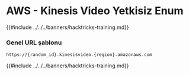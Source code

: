 # AWS - Kinesis Video Yetkisiz Enum

{{#include ../../../banners/hacktricks-training.md}}

### Genel URL şablonu
```
https://{random_id}.kinesisvideo.{region}.amazonaws.com
```
{{#include ../../../banners/hacktricks-training.md}}
